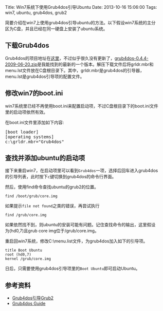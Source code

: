 Title: Win7系统下使用Grub4dos引导Ubuntu
Date: 2013-10-16 15:06:00
Tags: win7, ubuntu, grub4dos, grub2

[1]: https://gna.org/projects/grub4dos "grub4dos project page"
[2]: http://download.gna.org/grub4dos/grub4dos-0.4.4-2009-06-20.zip "grub4dos download"
[3]: http://hi.baidu.com/pspio/item/1ff544a28e45c1218819d33b "Grub4dos引导Grub2"
[4]: http://diddy.boot-land.net/grub4dos/Grub4dos.htm "guide for grub4dos"


简要介绍在win7上使用grub4dos引导ubuntu的方法。以下假设win7系统的主分区为C盘，并且已经在同一硬盘上安装了ubuntu系统。

## 下载Grub4dos
Grub4dos的项目地址在[这里][1]，不过似乎很久没有更新了，[grub4dos-0.4.4-2009-06-20.zip][2]是我能找到的最新的一个版本。解压下载文件后将grldr.mbr和menu.lst文件放在C盘根目录下。其中，grldr.mbr是grub4dos的引导器，menu.lst是grub4dos引导项的配置文件。

## 修改win7的boot.ini

win7系统里已经不再使用boot.ini来配置启动项，不过C盘根目录下的boot.ini文件里的启动项依然有效。

在boot.ini文件里添加如下内容:
<pre>
[boot loader]
[operating systems]
c:\grldr.mbr="Grub4dos"
</pre>

## 查找并添加ubuntu的启动项

接下来重启win7，在启动项里可以看到`Grub4dos`一项，选择后回车进入grub4dos的引导列表，此时按下`c`键切换到grub4dos的命令行界面。

然后，使用find命令查找ubuntu的grub2的位置。

	find /boot/grub/core.img

如果提示`file not found`之类的错误，再尝试执行

	find /grub/core.img

如果依然找不到，则ubuntu的安装可能有问题。记住查找命令的输出，这里假设为(hd0,7)且grub core img位于/grub/core.img。

重启回win7系统，修改C:\menu.list文件，为grub4dos加入如下的引导项。

	title Boot Ubuntu
	root (hd0,7)
	kernel /grub/core.img

日后，只需要使用grub4dos引导项里的`Boot Ubuntu`即可启动Ubuntu。

## 参考资料

*  [Grub4dos引导Grub2][3]
*  [Grub4dos Guide][4]

